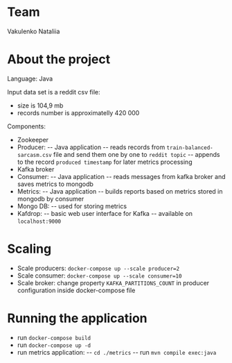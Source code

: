 # Team
Vakulenko Nataliia

# About the project
Language: Java

Input data set is a reddit csv file: 
- size is 104,9 mb
- records number is approximatelly 420 000

Components:
- Zookeeper
- Producer:
-- Java application
-- reads records from `train-balanced-sarcasm.csv` file and send them one by one to `reddit topic`
-- appends to the record `produced timestamp` for later metrics processing
- Kafka broker
- Consumer:
-- Java application
-- reads messages from kafka broker and saves metrics to mongodb
- Metrics:
-- Java application
-- builds reports based on metrics stored in mongodb by consumer
- Mongo DB:
-- used for storing metrics
- Kafdrop:
-- basic web user interface for Kafka
-- available on `localhost:9000`

# Scaling
- Scale producers: `docker-compose up --scale producer=2`
- Scale consumer: `docker-compose up --scale consumer=10`
- Scale broker: change property `KAFKA_PARTITIONS_COUNT` in producer configuration inside docker-compose file

# Running the application
- run `docker-compose build`
- run `docker-compose up -d`
- run metrics application: 
-- `cd ./metrics`
-- run `mvn compile exec:java`

